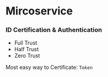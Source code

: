 # Mircoservice

### ID Certification & Authentication
- Full Trust
- Half Trust
- Zero Trust

Most easy way to Certificate: `Token`

